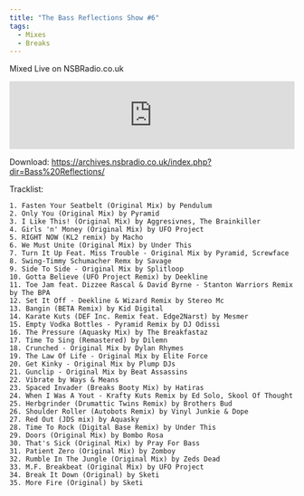 ```yaml
---
title: "The Bass Reflections Show #6"
tags: 
  - Mixes
  - Breaks
---
```


Mixed Live on NSBRadio.co.uk

<iframe width="100%" height="120" src="https://www.mixcloud.com/widget/iframe/?hide_cover=1&feed=%2Fbassreflections%2Fthe-bass-reflections-show-6-live-on-nsbradiocouk%2F" frameborder="0"></iframe>

Download: https://archives.nsbradio.co.uk/index.php?dir=Bass%20Reflections/

Tracklist:

```
1. Fasten Your Seatbelt (Original Mix) by Pendulum
2. Only You (Original Mix) by Pyramid
3. I Like This! (Original Mix) by Aggresivnes, The Brainkiller
4. Girls 'n' Money (Original Mix) by UFO Project
5. RIGHT NOW (KL2 remix) by Macho
6. We Must Unite (Original Mix) by Under This
7. Turn It Up Feat. Miss Trouble - Original Mix by Pyramid, Screwface
8. Swing-Timmy Schumacher Remx by Savage
9. Side To Side - Original Mix by Splitloop
10. Gotta Believe (UFO Project Remix) by Deekline
11. Toe Jam feat. Dizzee Rascal & David Byrne - Stanton Warriors Remix by The BPA
12. Set It Off - Deekline & Wizard Remix by Stereo Mc
13. Bangin (BETA Remix) by Kid Digital
14. Karate Kuts (DEF Inc. Remix feat. Edge2Narst) by Mesmer
15. Empty Vodka Bottles - Pyramid Remix by DJ Odissi
16. The Pressure (Aquasky Mix) by The Breakfastaz
17. Time To Sing (Remastered) by Dilemn
18. Crunched - Original Mix by Dylan Rhymes
19. The Law Of Life - Original Mix by Elite Force
20. Get Kinky - Original Mix by Plump DJs
21. Gunclip - Original Mix by Beat Assassins
22. Vibrate by Ways & Means
23. Spaced Invader (Breaks Booty Mix) by Hatiras
24. When I Was A Yout - Krafty Kuts Remix by Ed Solo, Skool Of Thought
25. Herbgrinder (Drumattic Twins Remix) by Brothers Bud
26. Shoulder Roller (Autobots Remix) by Vinyl Junkie & Dope
27. Red Out (JDS mix) by Aquasky
28. Time To Rock (Digital Base Remix) by Under This
29. Doors (Original Mix) by Bombo Rosa
30. That's Sick (Original Mix) by Pray For Bass
31. Patient Zero (Original Mix) by Zomboy
32. Rumble In The Jungle (Original Mix) by Zeds Dead
33. M.F. Breakbeat (Original Mix) by UFO Project
34. Break It Down (Original) by Sketi
35. More Fire (Original) by Sketi
```
